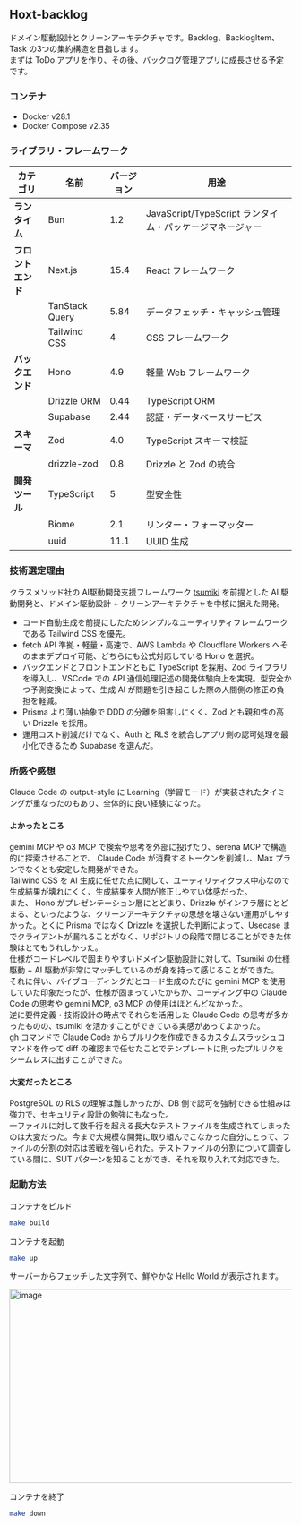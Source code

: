 ## Hoxt-backlog

ドメイン駆動設計とクリーンアーキテクチャです。Backlog、BacklogItem、Task の3つの集約構造を目指します。  
まずは ToDo アプリを作り、その後、バックログ管理アプリに成長させる予定です。

### コンテナ
- Docker v28.1
- Docker Compose v2.35

### ライブラリ・フレームワーク

| カテゴリ | 名前 | バージョン | 用途 |
|---------|------|-----------|------|
| **ランタイム** | Bun | 1.2 | JavaScript/TypeScript ランタイム・パッケージマネージャー |
| **フロントエンド** | Next.js | 15.4 | React フレームワーク |
| | TanStack Query | 5.84 | データフェッチ・キャッシュ管理 |
| | Tailwind CSS | 4 | CSS フレームワーク |
| **バックエンド** | Hono | 4.9 | 軽量 Web フレームワーク |
| | Drizzle ORM | 0.44 | TypeScript ORM |
| | Supabase | 2.44 | 認証・データベースサービス |
| **スキーマ** | Zod | 4.0 | TypeScript スキーマ検証 |
| | drizzle-zod | 0.8 | Drizzle と Zod の統合 |
| **開発ツール** | TypeScript | 5 | 型安全性 |
| | Biome | 2.1 | リンター・フォーマッター |
| | uuid | 11.1 | UUID 生成 |

### 技術選定理由

クラスメソッド社の AI駆動開発支援フレームワーク [tsumiki](https://github.com/classmethod/tsumiki) を前提とした AI 駆動開発と、ドメイン駆動設計 + クリーンアーキテクチャを中核に据えた開発。

- コード自動生成を前提にしたためシンプルなユーティリティフレームワークである Tailwind CSS を優先。
- fetch API 準拠・軽量・高速で、AWS Lambda や Cloudflare Workers へそのままデプロイ可能、どちらにも公式対応している Hono を選択。
- バックエンドとフロントエンドともに TypeScript を採用、Zod ライブラリを導入し、VSCode での API 通信処理記述の開発体験向上を実現。型安全かつ予測変換によって、生成 AI が問題を引き起こした際の人間側の修正の負担を軽減。
- Prisma より薄い抽象で DDD の分離を阻害しにくく、Zod とも親和性の高い Drizzle を採用。
- 運用コスト削減だけでなく、Auth と RLS を統合しアプリ側の認可処理を最小化できるため Supabase を選んだ。

### 所感や感想

Claude Code の output-style に Learning（学習モード）が実装されたタイミングが重なったのもあり、全体的に良い経験になった。

#### よかったところ

gemini MCP や o3 MCP で検索や思考を外部に投げたり、serena MCP で構造的に探索させることで、 Claude Code が消費するトークンを削減し、Max プランでなくとも安定した開発ができた。  
Tailwind CSS を AI 生成に任せた点に関して、ユーティリティクラス中心なので生成結果が壊れにくく、生成結果を人間が修正しやすい体感だった。  
また、 Hono がプレゼンテーション層にとどまり、Drizzle がインフラ層にとどまる、といったような、クリーンアーキテクチャの思想を壊さない運用がしやすかった。とくに Prisma ではなく Drizzle を選択した判断によって、Usecase までクライアントが漏れることがなく、リポジトリの段階で閉じることができた体験はとてもうれしかった。  
仕様がコードレベルで固まりやすいドメイン駆動設計に対して、Tsumiki の仕様駆動 + AI 駆動が非常にマッチしているのが身を持って感じることができた。  
それに伴い、バイブコーディングだとコード生成のたびに gemini MCP を使用していた印象だったが、仕様が固まっていたからか、コーディング中の Claude Code の思考や gemini MCP, o3 MCP の使用はほとんどなかった。  
逆に要件定義・技術設計の時点でそれらを活用した Claude Code の思考が多かったものの、tsumiki を活かすことができている実感があってよかった。  
gh コマンドで Claude Code からプルリクを作成できるカスタムスラッシュコマンドを作って diff の確認まで任せたことでテンプレートに則ったプルリクをシームレスに出すことができた。

#### 大変だったところ

PostgreSQL の RLS の理解は難しかったが、DB 側で認可を強制できる仕組みは強力で、セキュリティ設計の勉強にもなった。  
一ファイルに対して数千行を超える長大なテストファイルを生成されてしまったのは大変だった。今まで大規模な開発に取り組んでこなかった自分にとって、ファイルの分割の対応は苦戦を強いられた。テストファイルの分割について調査している間に、SUT パターンを知ることができ、それを取り入れて対応できた。  

### 起動方法

コンテナをビルド
```sh
make build
```

コンテナを起動
```sh
make up
```

サーバーからフェッチした文字列で、鮮やかな Hello World が表示されます。

<img width="1143" height="346" alt="image" src="https://github.com/user-attachments/assets/65dd41c0-4ca7-4558-ae87-197347bda2c8" />

コンテナを終了
```sh
make down
```
